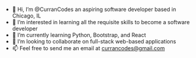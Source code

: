 - 👋 Hi, I’m @CurranCodes an aspiring software developer based in Chicago, IL
- 👀 I’m interested in learning all the requisite skills to become a software developer
- 🌱 I’m currently learning Python, Bootstrap, and React
- 🤝 I’m looking to collaborate on full-stack web-based applications 
- 📫 Feel free to send me an email at currancodes@gmail.com

<!---
CurranTF/CurranTF is a ✨ special ✨ repository because its `README.md` (this file) appears on your GitHub profile.
You can click the Preview link to take a look at your changes.
--->

